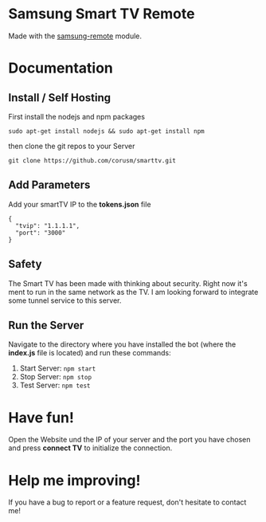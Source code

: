 # Samsung Smart TV Remote

Made with the [samsung-remote](https://github.com/natalan/samsung-remote) module.

# Documentation

## Install / Self Hosting

First install the nodejs and npm packages
```
sudo apt-get install nodejs && sudo apt-get install npm
```

then clone the git repos to your Server
```
git clone https://github.com/corusm/smarttv.git
```


## Add Parameters
Add your smartTV IP to the **tokens.json** file
```
{
  "tvip": "1.1.1.1",
  "port": "3000"
}
```

## Safety
The Smart TV has been made with thinking about security. Right now it's ment to run in the same network as the TV. I am looking forward to integrate some tunnel service to this server.

## Run the Server
Navigate to the directory where you have installed the bot (where the **index.js** file is located) and run these commands:

1. Start Server: `npm start`
2. Stop Server: `npm stop`
3. Test Server: `npm test`

# Have fun!
Open the Website und the IP of your server and the port you have chosen and press **connect TV** to initialize the connection.

# Help me improving!
If you have a bug to report or a feature request, don't hesitate to contact me!

